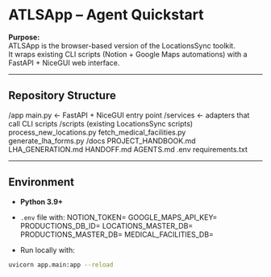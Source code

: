 # ATLSApp – Agent Quickstart

**Purpose:**  
ATLSApp is the browser-based version of the LocationsSync toolkit.  
It wraps existing CLI scripts (Notion + Google Maps automations) with a FastAPI + NiceGUI web interface.

---

## Repository Structure
/app
main.py ← FastAPI + NiceGUI entry point
/services ← adapters that call CLI scripts
/scripts
(existing LocationsSync scripts)
process_new_locations.py
fetch_medical_facilities.py
generate_lha_forms.py
/docs
PROJECT_HANDBOOK.md
LHA_GENERATION.md
HANDOFF.md
AGENTS.md
.env
requirements.txt

---

## Environment

- **Python 3.9+**
- `.env` file with:
NOTION_TOKEN=
GOOGLE_MAPS_API_KEY=
PRODUCTIONS_DB_ID=
LOCATIONS_MASTER_DB=
PRODUCTIONS_MASTER_DB=
MEDICAL_FACILITIES_DB=

- Run locally with:
```sh
uvicorn app.main:app --reload
